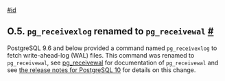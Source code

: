 [#id](#APP-PGRECEIVEXLOG)

## O.5. `pg_receivexlog` renamed to `pg_receivewal` [#](#APP-PGRECEIVEXLOG)



PostgreSQL 9.6 and below provided a command named `pg_receivexlog` to fetch write-ahead-log (WAL) files. This command was renamed to `pg_receivewal`, see [pg\_receivewal](app-pgreceivewal) for documentation of `pg_receivewal` and see [the release notes for PostgreSQL 10](release-prior) for details on this change.
